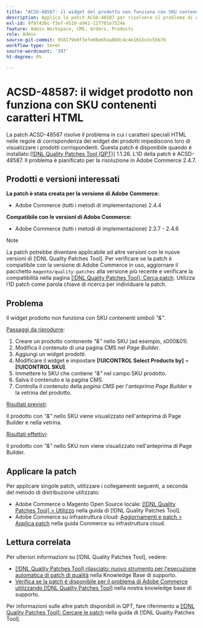 ```yaml
---
title: "ACSD-48587: il widget del prodotto non funziona con SKU contenenti caratteri HTML"
description: Applica la patch ACSD-48587 per risolvere il problema di Adobe Commerce, in cui i caratteri speciali HTML nelle regole di corrispondenza dei widget dei prodotti impediscono la visualizzazione dei prodotti corrispondenti.
exl-id: 9f8f436c-f3ef-4510-a941-12f701e7524e
feature: Admin Workspace, CMS, Orders, Products
role: Admin
source-git-commit: 958179e0f3efe08e65ea8b0c4c4e1015e3c5bb76
workflow-type: tm+mt
source-wordcount: '397'
ht-degree: 0%

---
```


# ACSD-48587: il widget prodotto non funziona con SKU contenenti caratteri HTML

La patch ACSD-48587 risolve il problema in cui i caratteri speciali HTML nelle regole di corrispondenza dei widget dei prodotti impediscono loro di visualizzare i prodotti corrispondenti. Questa patch è disponibile quando è installato [[!DNL Quality Patches Tool (QPT)]](/help/announcements/adobe-commerce-announcements/magento-quality-patches-released-new-tool-to-self-serve-quality-patches.md) 1.1.26. L’ID della patch è ACSD-48587. Il problema è pianificato per la risoluzione in Adobe Commerce 2.4.7.

## Prodotti e versioni interessati

**La patch è stata creata per la versione di Adobe Commerce:**

* Adobe Commerce (tutti i metodi di implementazione) 2.4.4

**Compatibile con le versioni di Adobe Commerce:**

* Adobe Commerce (tutti i metodi di implementazione) 2.3.7 - 2.4.6

>[!NOTE]
>
>La patch potrebbe diventare applicabile ad altre versioni con le nuove versioni di [!DNL Quality Patches Tool]. Per verificare se la patch è compatibile con la versione di Adobe Commerce in uso, aggiornare il pacchetto `magento/quality-patches` alla versione più recente e verificare la compatibilità nella pagina [[!DNL Quality Patches Tool]: Cerca patch](https://experienceleague.adobe.com/tools/commerce-quality-patches/index.html?lang=it). Utilizza l’ID patch come parola chiave di ricerca per individuare la patch.

## Problema

Il widget prodotto non funziona con SKU contenenti simboli *&quot;&amp;&quot;*.

<u>Passaggi da riprodurre</u>:

1. Creare un prodotto contenente *&quot;&amp;&quot;* nello SKU (ad esempio, s000&amp;01).
1. Modifica il contenuto di una pagina CMS nel *Page Builder*.
1. Aggiungi un widget prodotti.
1. Modificare il widget e impostare **[!UICONTROL Select Products by]** = **[!UICONTROL SKU]**.
1. Immettere lo SKU che contiene *&quot;&amp;&quot;* nel campo SKU prodotto.
1. Salva il contenuto e la pagina CMS.
1. Controlla il contenuto della *pagina CMS* per l&#39;*anteprima Page Builder* e la vetrina del prodotto.

<u>Risultati previsti</u>:

Il prodotto con *&quot;&amp;&quot;* nello SKU viene visualizzato nell&#39;anteprima di Page Builder e nella vetrina.

<u>Risultati effettivi</u>:

Il prodotto con *&quot;&amp;&quot;* nello SKU non viene visualizzato nell&#39;anteprima di Page Builder.

## Applicare la patch

Per applicare singole patch, utilizzare i collegamenti seguenti, a seconda del metodo di distribuzione utilizzato:

* Adobe Commerce o Magento Open Source locale: [[!DNL Quality Patches Tool] > Utilizzo](https://experienceleague.adobe.com/docs/commerce-operations/tools/quality-patches-tool/usage.html?lang=it) nella guida di [!DNL Quality Patches Tool].
* Adobe Commerce su infrastruttura cloud: [Aggiornamenti e patch > Applica patch](https://experienceleague.adobe.com/docs/commerce-cloud-service/user-guide/develop/upgrade/apply-patches.html?lang=it) nella guida Commerce su infrastruttura cloud.

## Lettura correlata

Per ulteriori informazioni su [!DNL Quality Patches Tool], vedere:

* [[!DNL Quality Patches Tool] rilasciato: nuovo strumento per l&#39;esecuzione automatica di patch di qualità](/help/announcements/adobe-commerce-announcements/magento-quality-patches-released-new-tool-to-self-serve-quality-patches.md) nella Knowledge Base di supporto.
* [Verifica se la patch è disponibile per il problema di Adobe Commerce utilizzando  [!DNL Quality Patches Tool]](/help/support-tools/patches-available-in-qpt-tool/check-patch-for-magento-issue-with-magento-quality-patches.md) nella nostra knowledge base di supporto.

Per informazioni sulle altre patch disponibili in QPT, fare riferimento a [[!DNL Quality Patches Tool]: Cercare le patch](https://experienceleague.adobe.com/tools/commerce-quality-patches/index.html?lang=it) nella guida di [!DNL Quality Patches Tool].
